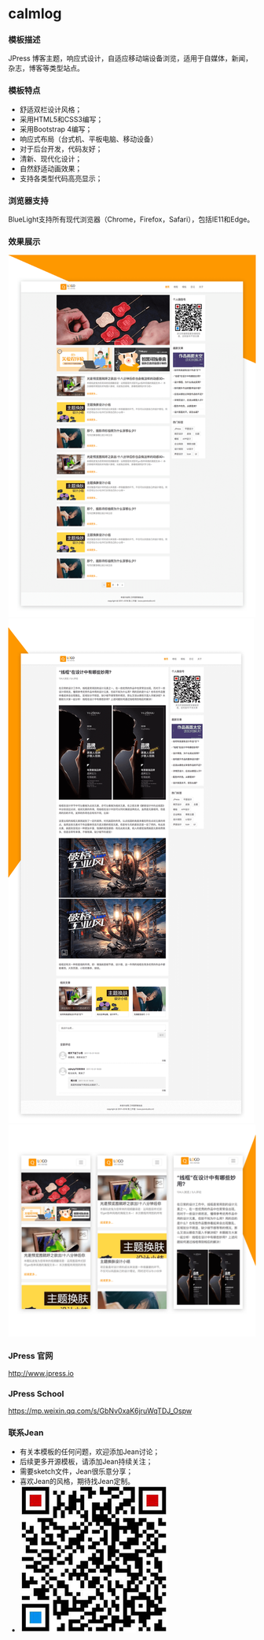 # calmlog


### 模板描述

JPress 博客主题，响应式设计，自适应移动端设备浏览，适用于自媒体，新闻，杂志，博客等类型站点。


### 模板特点

* 舒适双栏设计风格；
* 采用HTML5和CSS3编写；
* 采用Bootstrap 4编写；
* 响应式布局（台式机、平板电脑、移动设备）
* 对于后台开发，代码友好；
* 清新、现代化设计；
* 自然舒适动画效果；
* 支持各类型代码高亮显示；


### 浏览器支持

BlueLight支持所有现代浏览器（Chrome，Firefox，Safari），包括IE11和Edge。


### 效果展示

![](./screenshots/index.png)
![](./screenshots/details.png)
![](./screenshots/phone.png)


### JPress 官网

http://www.jpress.io


### JPress School

https://mp.weixin.qq.com/s/GbNv0xaK6jruWqTDJ_Ospw


### 联系Jean

* 有关本模板的任何问题，欢迎添加Jean讨论；
* 后续更多开源模板，请添加Jean持续关注；
* 需要sketch文件，Jean很乐意分享；
* 喜欢Jean的风格，期待找Jean定制。
* ![](./screenshots/wechat.jpg)